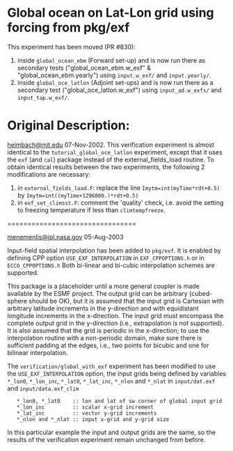 Global ocean on Lat-Lon grid using forcing from pkg/exf
=========================================================
This experiment has been moved (PR #830):
1. inside `global_ocean_ebm` (Forward set-up) and is now run there
   as secondary tests ("global_ocean_ebm.w_exf" & "global_ocean_ebm.yearly")
   using `input.w_exf/` and `input.yearly/`.
2. inside `global_oce_latlon` (Adjoint set-ups) and is now run there
   as a secondary test ("global_oce_latlon.w_exf")
   using `input_ad.w_exfs/` and `input_tap.w_exf/`.

Original Description:
=====================

 heimbach@mit.edu 07-Nov-2002.
This verification experiment is almost identical to the
`tutorial_global_oce_latlon` experiment, except that it uses
the `exf` (and `cal`) package instead of the
external_fields_load routine.
To obtain identical results between the two experiments,
the following 2 modifications are necessary:
1. in `external_fields_load.F`:
   replace the line
      `Imytm=int(myTime*rdt+0.5)`
   by
      `Imytm=int((myTime+1296000.)*rdt+0.5)`
2. in `exf_set_climsst.F`:
   comment the 'quality' check, i.e. avoid the setting
   to freezing temperature if less than `climtempfreeze`.

================================

menemenlis@jpl.nasa.gov 05-Aug-2003

Input-field spatial interpolation has been added to `pkg/exf`.
It is enabled by defining CPP option `USE_EXF_INTERPOLATION`
in `EXF_CPPOPTIONS.h` or in `ECCO_CPPOPTIONS.h`
Both bi-linear and bi-cubic interpolation schemes are supported.

This package is a placeholder until a more general coupler
is made available by the ESMF project.  The output grid can be
arbitrary (cubed-sphere should be OK), but it is assumed that
the input grid is Cartesian with arbitrary latitude increments
in the y-direction and with equidistant longitude increments in
the x-direction.  The input grid must encompass the complete
output grid in the y-direction (i.e., extrapolation is not
supported).  It is also assumed that the grid is periodic in
the x-direction; to use the interpolation routine with a
non-periodic domain, make sure there is sufficient padding
at the edges, i.e., two points for bicubic and one for bilinear
interpolation.

The `verification/global_with_exf` experiment has been modified to use
the `USE_EXF_INTERPOLATION` option, the input grids being defined by variables
`*_lon0`, `*_lon_inc`, `*_lat0`, `*_lat_inc`, `*_nlon` and `*_nlat`
in `input/dat.exf` and `input/data.exf_clim`

```
   *_lon0, *_lat0    :: lon and lat of sw corner of global input grid
   *_lon_inc         :: scalar x-grid increment
   *_lat_inc         :: vector y-grid increments
   *_nlon and *_nlat :: input x-grid and y-grid size
```
In this particular example the input and output grids are
the same, so the results of the verification experiment remain
unchanged from before.
